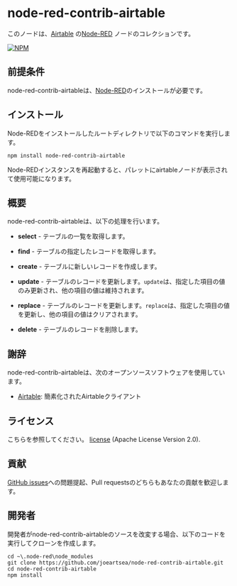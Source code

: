node-red-contrib-airtable
========================

このノードは、<a href="https://airtable.com/" target="_new">Airtable</a> の<a href="http://nodered.org" target="_new">Node-RED</a> ノードのコレクションです。

[![NPM](https://nodei.co/npm/node-red-contrib-airtable.png?downloads=true)](https://nodei.co/npm/node-red-contrib-airtable/)

前提条件
-------

node-red-contrib-airtableは、<a href="http://nodered.org" target="_new">Node-RED</a>のインストールが必要です。

インストール
-------

Node-REDをインストールしたルートディレクトリで以下のコマンドを実行します。

    npm install node-red-contrib-airtable

Node-REDインスタンスを再起動すると、パレットにairtableノードが表示されて使用可能になります。

概要
-------

node-red-contrib-airtableは、以下の処理を行います。

- **select** - テーブルの一覧を取得します。

- **find** - テーブルの指定したレコードを取得します。

- **create** - テーブルに新しいレコードを作成します。

- **update** - テーブルのレコードを更新します。`update`は、指定した項目の値のみ更新され、他の項目の値は維持されます。

- **replace** - テーブルのレコードを更新します。`replace`は、指定した項目の値を更新し、他の項目の値はクリアされます。

- **delete** - テーブルのレコードを削除します。


謝辞
-------

node-red-contrib-airtableは、次のオープンソースソフトウェアを使用しています。

- [Airtable](https://github.com/Airtable/airtable.js): 簡素化されたAirtableクライアント

ライセンス
-------

こちらを参照してください。 [license](https://github.com/joeartsea/node-red-contrib-airtable/blob/master/LICENSE) (Apache License Version 2.0).

貢献
-------

[GitHub issues](https://github.com/joeartsea/node-red-contrib-airtable/issues)への問題提起、Pull requestsのどちらもあなたの貢献を歓迎します。


開発者
-------

開発者がnode-red-contrib-airtableのソースを改変する場合、以下のコードを実行してクローンを作成します。

```
cd ~\.node-red\node_modules
git clone https://github.com/joeartsea/node-red-contrib-airtable.git
cd node-red-contrib-airtable
npm install
```

